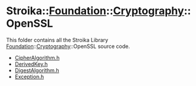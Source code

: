# Stroika::[Foundation](../../ReadMe.md)::[Cryptography](../ReadMe.md)::OpenSSL

This folder contains all the Stroika Library [Foundation](../../ReadMe.md)::[Cryptography](../ReadMe.md)::OpenSSL source code.

- [CipherAlgorithm.h](CipherAlgorithm.h)
- [DerivedKey.h](DerivedKey.h)
- [DigestAlgorithm.h](DigestAlgorithm.h)
- [Exception.h](Exception.h)
